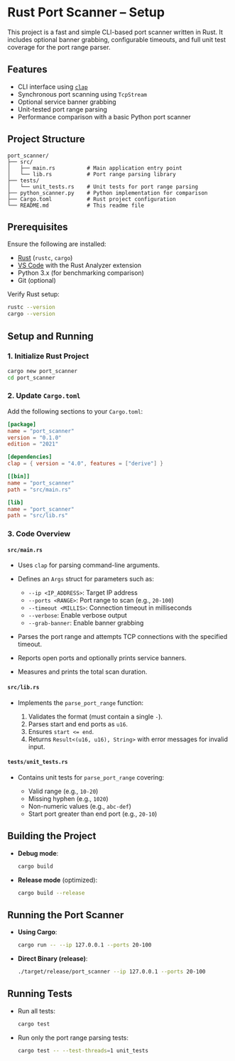 # Rust Port Scanner – Setup

This project is a fast and simple CLI-based port scanner written in Rust. It includes optional banner grabbing, configurable timeouts, and full unit test coverage for the port range parser.

## Features

* CLI interface using [`clap`](https://crates.io/crates/clap)
* Synchronous port scanning using `TcpStream`
* Optional service banner grabbing
* Unit-tested port range parsing
* Performance comparison with a basic Python port scanner

## Project Structure

```
port_scanner/
├── src/
│   ├── main.rs          # Main application entry point
│   └── lib.rs           # Port range parsing library
├── tests/
│   └── unit_tests.rs    # Unit tests for port range parsing
├── python_scanner.py    # Python implementation for comparison
├── Cargo.toml           # Rust project configuration
└── README.md            # This readme file
```

## Prerequisites

Ensure the following are installed:

* [Rust](https://www.rust-lang.org/tools/install) (`rustc`, `cargo`)
* [VS Code](https://code.visualstudio.com/) with the Rust Analyzer extension
* Python 3.x (for benchmarking comparison)
* Git (optional)

Verify Rust setup:

```bash
rustc --version
cargo --version
```

## Setup and Running

### 1. Initialize Rust Project

```bash
cargo new port_scanner
cd port_scanner
```

### 2. Update `Cargo.toml`

Add the following sections to your `Cargo.toml`:

```toml
[package]
name = "port_scanner"
version = "0.1.0"
edition = "2021"

[dependencies]
clap = { version = "4.0", features = ["derive"] }

[[bin]]
name = "port_scanner"
path = "src/main.rs"

[lib]
name = "port_scanner"
path = "src/lib.rs"
```

### 3. Code Overview

#### `src/main.rs`

* Uses `clap` for parsing command-line arguments.
* Defines an `Args` struct for parameters such as:

  * `--ip <IP_ADDRESS>`: Target IP address
  * `--ports <RANGE>`: Port range to scan (e.g., `20-100`)
  * `--timeout <MILLIS>`: Connection timeout in milliseconds
  * `--verbose`: Enable verbose output
  * `--grab-banner`: Enable banner grabbing
* Parses the port range and attempts TCP connections with the specified timeout.
* Reports open ports and optionally prints service banners.
* Measures and prints the total scan duration.

#### `src/lib.rs`

* Implements the `parse_port_range` function:

  1. Validates the format (must contain a single `-`).
  2. Parses start and end ports as `u16`.
  3. Ensures `start <= end`.
  4. Returns `Result<(u16, u16), String>` with error messages for invalid input.

#### `tests/unit_tests.rs`

* Contains unit tests for `parse_port_range` covering:

  * Valid range (e.g., `10-20`)
  * Missing hyphen (e.g., `1020`)
  * Non-numeric values (e.g., `abc-def`)
  * Start port greater than end port (e.g., `20-10`)

## Building the Project

* **Debug mode**:

  ```bash
  cargo build
  ```
* **Release mode** (optimized):

  ```bash
  cargo build --release
  ```

## Running the Port Scanner

* **Using Cargo**:

  ```bash
  cargo run -- --ip 127.0.0.1 --ports 20-100
  ```
* **Direct Binary (release)**:

  ```bash
  ./target/release/port_scanner --ip 127.0.0.1 --ports 20-100
  ```

## Running Tests

* Run all tests:

  ```bash
  cargo test
  ```
* Run only the port range parsing tests:

  ```bash
  cargo test -- --test-threads=1 unit_tests
  ```
